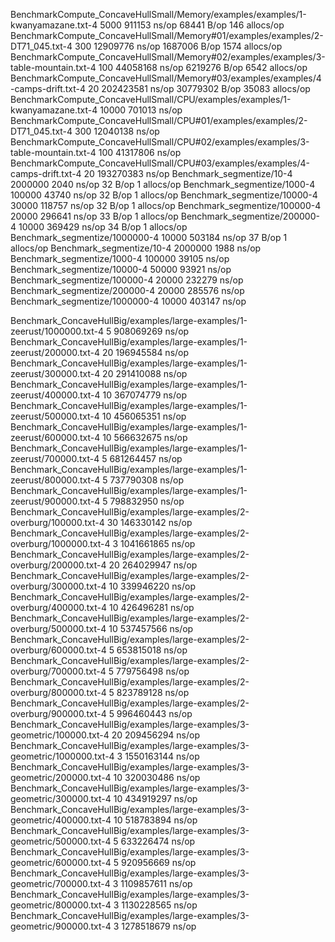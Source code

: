 BenchmarkCompute_ConcaveHullSmall/Memory/examples/examples/1-kwanyamazane.txt-4         	    5000	    911153 ns/op	   68441 B/op	     146 allocs/op
BenchmarkCompute_ConcaveHullSmall/Memory#01/examples/examples/2-DT71_045.txt-4          	     300	  12909776 ns/op	 1687006 B/op	    1574 allocs/op
BenchmarkCompute_ConcaveHullSmall/Memory#02/examples/examples/3-table-mountain.txt-4    	     100	  44058168 ns/op	 6219276 B/op	    6542 allocs/op
BenchmarkCompute_ConcaveHullSmall/Memory#03/examples/examples/4-camps-drift.txt-4       	      20	 202423581 ns/op	30779302 B/op	   35083 allocs/op
BenchmarkCompute_ConcaveHullSmall/CPU/examples/examples/1-kwanyamazane.txt-4         	   10000	    701013 ns/op
BenchmarkCompute_ConcaveHullSmall/CPU#01/examples/examples/2-DT71_045.txt-4          	     300	  12040138 ns/op
BenchmarkCompute_ConcaveHullSmall/CPU#02/examples/examples/3-table-mountain.txt-4    	     100	  41317806 ns/op
BenchmarkCompute_ConcaveHullSmall/CPU#03/examples/examples/4-camps-drift.txt-4       	      20	 193270383 ns/op
Benchmark_segmentize/10-4         	 2000000	      2040 ns/op	      32 B/op	       1 allocs/op
Benchmark_segmentize/1000-4       	  100000	     43740 ns/op	      32 B/op	       1 allocs/op
Benchmark_segmentize/10000-4      	   30000	    118757 ns/op	      32 B/op	       1 allocs/op
Benchmark_segmentize/100000-4     	   20000	    296641 ns/op	      33 B/op	       1 allocs/op
Benchmark_segmentize/200000-4     	   10000	    369429 ns/op	      34 B/op	       1 allocs/op
Benchmark_segmentize/1000000-4    	   10000	    503184 ns/op	      37 B/op	       1 allocs/op
Benchmark_segmentize/10-4         	 2000000	      1988 ns/op
Benchmark_segmentize/1000-4       	  100000	     39105 ns/op
Benchmark_segmentize/10000-4      	   50000	     93921 ns/op
Benchmark_segmentize/100000-4     	   20000	    232279 ns/op
Benchmark_segmentize/200000-4     	   20000	    285576 ns/op
Benchmark_segmentize/1000000-4    	   10000	    403147 ns/op




Benchmark_ConcaveHullBig/examples/large-examples/1-zeerust/1000000.txt-4         	       5	 908069269 ns/op
Benchmark_ConcaveHullBig/examples/large-examples/1-zeerust/200000.txt-4          	      20	 196945584 ns/op
Benchmark_ConcaveHullBig/examples/large-examples/1-zeerust/300000.txt-4          	      20	 291410088 ns/op
Benchmark_ConcaveHullBig/examples/large-examples/1-zeerust/400000.txt-4          	      10	 367074779 ns/op
Benchmark_ConcaveHullBig/examples/large-examples/1-zeerust/500000.txt-4          	      10	 456065351 ns/op
Benchmark_ConcaveHullBig/examples/large-examples/1-zeerust/600000.txt-4          	      10	 566632675 ns/op
Benchmark_ConcaveHullBig/examples/large-examples/1-zeerust/700000.txt-4          	       5	 681264457 ns/op
Benchmark_ConcaveHullBig/examples/large-examples/1-zeerust/800000.txt-4          	       5	 737790308 ns/op
Benchmark_ConcaveHullBig/examples/large-examples/1-zeerust/900000.txt-4          	       5	 798832950 ns/op
Benchmark_ConcaveHullBig/examples/large-examples/2-overburg/100000.txt-4         	      30	 146330142 ns/op
Benchmark_ConcaveHullBig/examples/large-examples/2-overburg/1000000.txt-4        	       3	1041661865 ns/op
Benchmark_ConcaveHullBig/examples/large-examples/2-overburg/200000.txt-4         	      20	 264029947 ns/op
Benchmark_ConcaveHullBig/examples/large-examples/2-overburg/300000.txt-4         	      10	 339946220 ns/op
Benchmark_ConcaveHullBig/examples/large-examples/2-overburg/400000.txt-4         	      10	 426496281 ns/op
Benchmark_ConcaveHullBig/examples/large-examples/2-overburg/500000.txt-4         	      10	 537457566 ns/op
Benchmark_ConcaveHullBig/examples/large-examples/2-overburg/600000.txt-4         	       5	 653815018 ns/op
Benchmark_ConcaveHullBig/examples/large-examples/2-overburg/700000.txt-4         	       5	 779756498 ns/op
Benchmark_ConcaveHullBig/examples/large-examples/2-overburg/800000.txt-4         	       5	 823789128 ns/op
Benchmark_ConcaveHullBig/examples/large-examples/2-overburg/900000.txt-4         	       5	 996460443 ns/op
Benchmark_ConcaveHullBig/examples/large-examples/3-geometric/100000.txt-4        	      20	 209456294 ns/op
Benchmark_ConcaveHullBig/examples/large-examples/3-geometric/1000000.txt-4       	       3	1550163144 ns/op
Benchmark_ConcaveHullBig/examples/large-examples/3-geometric/200000.txt-4        	      10	 320030486 ns/op
Benchmark_ConcaveHullBig/examples/large-examples/3-geometric/300000.txt-4        	      10	 434919297 ns/op
Benchmark_ConcaveHullBig/examples/large-examples/3-geometric/400000.txt-4        	      10	 518783894 ns/op
Benchmark_ConcaveHullBig/examples/large-examples/3-geometric/500000.txt-4        	       5	 633226474 ns/op
Benchmark_ConcaveHullBig/examples/large-examples/3-geometric/600000.txt-4        	       5	 920956669 ns/op
Benchmark_ConcaveHullBig/examples/large-examples/3-geometric/700000.txt-4        	       3	1109857611 ns/op
Benchmark_ConcaveHullBig/examples/large-examples/3-geometric/800000.txt-4        	       3	1130228565 ns/op
Benchmark_ConcaveHullBig/examples/large-examples/3-geometric/900000.txt-4        	       3	1278518679 ns/op
